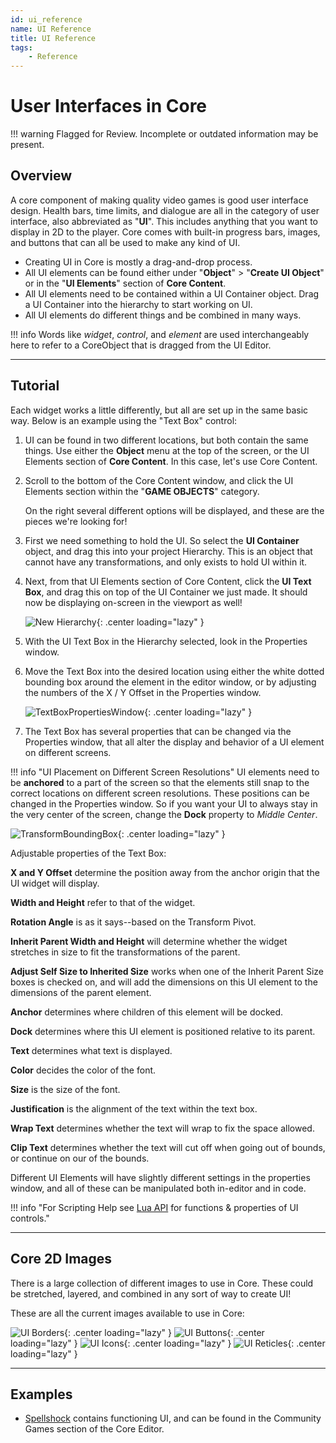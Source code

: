 ```yaml
---
id: ui_reference
name: UI Reference
title: UI Reference
tags:
    - Reference
---
```


# User Interfaces in Core

!!! warning
    Flagged for Review.
    Incomplete or outdated information may be present.

## Overview

A core component of making quality video games is good user interface design. Health bars, time limits, and dialogue are all in the category of user interface, also abbreviated as "**UI**". This includes anything that you want to display in 2D to the player. Core comes with built-in progress bars, images, and buttons that can all be used to make any kind of UI.

* Creating UI in Core is mostly a drag-and-drop process.
* All UI elements can be found either under "**Object**" > "**Create UI Object**" or in the "**UI Elements**" section of **Core Content**.
* All UI elements need to be contained within a UI Container object. Drag a UI Container into the hierarchy to start working on UI.
* All UI elements do different things and be combined in many ways.

!!! info
    Words like *widget*, *control*, and *element* are used interchangeably here to refer to a CoreObject that is dragged from the UI Editor.

---

## Tutorial

Each widget works a little differently, but all are set up in the same basic way.
Below is an example using the "Text Box" control:

1. UI can be found in two different locations, but both contain the same things. Use either the **Object** menu at the top of the screen, or the UI Elements section of **Core Content**. In this case, let's use Core Content.

2. Scroll to the bottom of the Core Content window, and click the UI Elements section within the "**GAME OBJECTS**" category.

   On the right several different options will be displayed, and these are the pieces we're looking for!

3. First we need something to hold the UI. So select the **UI Container** object, and drag this into your project Hierarchy. This is an object that cannot have any transformations, and only exists to hold UI within it.

4. Next, from that UI Elements section of Core Content, click the **UI Text Box**, and drag this on top of the UI Container we just made. It should now be displaying on-screen in the viewport as well!

   ![New Hierarchy](../img/EditorManual/UI/Hierarchy.png "The text box is a child of the UI container."){: .center loading="lazy" }

5. With the UI Text Box in the Hierarchy selected, look in the Properties window.

6. Move the Text Box into the desired location using either the white dotted bounding box around the element in the editor window, or by adjusting the numbers of the X / Y Offset in the Properties window.

   ![TextBoxPropertiesWindow](../img/EditorManual/UI/WidgetExampole.png "TextBoxPropertiesWindow"){: .center loading="lazy" }

7. The Text Box has several properties that can be changed via the Properties window, that all alter the display and behavior of a UI element on different screens.

!!! info "UI Placement on Different Screen Resolutions"
     UI elements need to be **anchored** to a part of the screen so that the elements still snap to the correct locations on different screen resolutions. These positions can be changed in the Properties window.
     So if you want your UI to always stay in the very center of the screen, change the **Dock** property to *Middle Center*.

![TransformBoundingBox](../img/EditorManual/UI/TextBoxUiElement.png "TransformBoundingBox"){: .center loading="lazy" }

Adjustable properties of the Text Box:

**X and Y Offset** determine the position away from the anchor origin that the UI widget will display.

**Width and Height** refer to that of the widget.

**Rotation Angle** is as it says--based on the Transform Pivot.

**Inherit Parent Width and Height** will determine whether the widget stretches in size to fit the transformations of the parent.

**Adjust Self Size to Inherited Size** works when one of the Inherit Parent Size boxes is checked on, and will add the dimensions on this UI element to the dimensions of the parent element.

**Anchor** determines where children of this element will be docked.

**Dock** determines where this UI element is positioned relative to its parent.

**Text** determines what text is displayed.

**Color** decides the color of the font.

**Size** is the size of the font.

**Justification** is the alignment of the text within the text box.

**Wrap Text** determines whether the text will wrap to fix the space allowed.

**Clip Text** determines whether the text will cut off when going out of bounds, or continue on our of the bounds.

Different UI Elements will have slightly different settings in the properties window, and all of these can be manipulated both in-editor and in code.

!!! info "For Scripting Help see [Lua API](../api/index.md) for functions & properties of UI controls."

---

## Core 2D Images

There is a large collection of different images to use in Core. These could be stretched, layered, and combined in any sort of way to create UI!

These are all the current images available to use in Core:

![UI Borders](../img/EditorManual/UI/uiAssets_borders.png "UI Borders"){: .center loading="lazy" }
![UI Buttons](../img/EditorManual/UI/uiAssets_buttons.png "UI Buttons"){: .center loading="lazy" }
![UI Icons](../img/EditorManual/UI/uiAssets_icons.png "UI Icons"){: .center loading="lazy" }
![UI Reticles](../img/EditorManual/UI/uiAssets_reticles.png "UI Reticles"){: .center loading="lazy" }

---

## Examples

* [Spellshock](https://www.coregames.com/games/e23e99658d084ef59897ecee49f5d393) contains functioning UI, and can be found in the Community Games section of the Core Editor.
